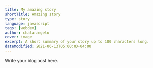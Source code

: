 ```yaml
---
title: My amazing story
shortTitle: Amazing story
type: story
language: javascript
tags: [webdev]
author: chalarangelo
cover: image
excerpt: A short summary of your story up to 180 characters long.
dateModified: 2021-06-13T05:00:00-04:00
---
```


Write your blog post here.
